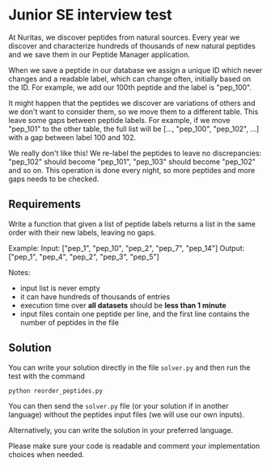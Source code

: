 # Junior SE interview test
At Nuritas, we discover peptides from natural sources.
Every year we discover and characterize hundreds of thousands of new natural peptides and we save them in our Peptide Manager application.

When we save a peptide in our database we assign a unique ID which never changes and a readable label, which can change often, initially based on the ID.
For example, we add our 100th peptide and the label is "pep_100".

It might happen that the peptides we discover are variations of others and we don't want to consider them, so we move them to a different table.
This leave some gaps between peptide labels.
For example, if we move "pep_101" to the other table, the full list will be [..., "pep_100", "pep_102", ...] with a gap between label 100 and 102.

We really don't like this! We re-label the peptides to leave no discrepancies: "pep_102" should become "pep_101", "pep_103" should become "pep_102" and so on.
This operation is done every night, so more peptides and more gaps needs to be checked.

## Requirements

Write a function that given a list of peptide labels returns a list in the same order with their new labels, leaving no gaps.

Example:
Input: ["pep_1", "pep_10", "pep_2", "pep_7", "pep_14"]
Output: ["pep_1", "pep_4", "pep_2", "pep_3", "pep_5"]

Notes:
- input list is never empty
- it can have hundreds of thousands of entries
- execution time over **all datasets** should be **less than 1 minute**
- input files contain one peptide per line, and the first line contains the number of peptides in the file

## Solution
You can write your solution directly in the file `solver.py` and then run the test with the command
```bash
python reorder_peptides.py
```

You can then send the `solver.py` file (or your solution if in another language) without the peptides input files (we will use our own inputs).

Alternatively, you can write the solution in your preferred language.

Please make sure your code is readable and comment your implementation choices when needed.
